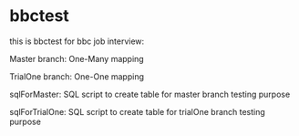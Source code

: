 bbctest
=======

this is bbctest for bbc job interview:

Master branch: One-Many mapping

TrialOne branch: One-One mapping

sqlForMaster: SQL script to create table for master branch testing purpose

sqlForTrialOne: SQL script to create table for trialOne branch testing purpose
